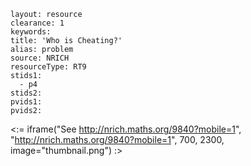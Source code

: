 ````
layout: resource
clearance: 1
keywords:
title: 'Who is Cheating?'
alias: problem
source: NRICH
resourceType: RT9
stids1: 
  - p4
stids2:
pvids1:
pvids2:

````

<:= iframe("See http://nrich.maths.org/9840?mobile=1", "http://nrich.maths.org/9840?mobile=1", 700, 2300, image="thumbnail.png") :>

